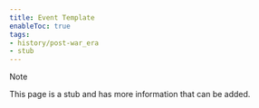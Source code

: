 ```yaml
---
title: Event Template
enableToc: true
tags:
- history/post-war_era
- stub
---
```


> [!note]
> This page is a stub and has more information that can be added.







